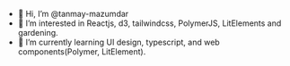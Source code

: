 - 👋 Hi, I’m @tanmay-mazumdar
- 👀 I’m interested in Reactjs, d3, tailwindcss, PolymerJS, LitElements and gardening.
- 🌱 I’m currently learning UI design, typescript, and web components(Polymer, LitElement).

<!---
- 💞️ I’m looking to collaborate on ...
- 📫 How to reach me ...
--->
<!---
tanmay-mazumdar/tanmay-mazumdar is a ✨ special ✨ repository because its `README.md` (this file) appears on your GitHub profile.
You can click the Preview link to take a look at your changes.
--->
